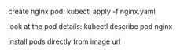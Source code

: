 create nginx pod:
kubectl apply -f nginx.yaml

look at the pod details:
kubectl describe pod nginx

install pods directly from image url
